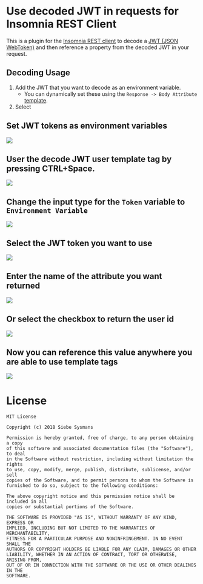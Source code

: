 # Use decoded JWT in requests for Insomnia REST Client

This is a plugin for the [Insomnia REST client](https://insomnia.rest/) to decode a [JWT (JSON WebToken)](https://jwt.io/) and then reference a property from the decoded JWT in your request.


## Decoding Usage
1. Add the JWT that you want to decode as an environment variable.
   * You can dynamically set these using the `Response -> Body Attribute` [template](https://support.insomnia.rest/article/40-template-tags).
2. Select 



 Set JWT tokens as environment variables
---

![](examples/setJwtToken.png)

User the decode JWT user template tag by pressing CTRL+Space.
---

![](examples/requestWithTemplateTags.png)

Change the input type for the `Token` variable to `Environment Variable`
---

![](examples/envInputType.png)

Select the JWT token you want to use
---

![](examples/jwtTokens.png)


Enter the name of the attribute you want returned
---

![](examples/selectAttr.png)


Or select the checkbox to return the user id
---

![](examples/returnId.png)


Now you can reference this value anywhere you are able to use template tags
---

![](examples/finalReq.png)

# License

    MIT License

    Copyright (c) 2018 Siebe Sysmans

    Permission is hereby granted, free of charge, to any person obtaining a copy
    of this software and associated documentation files (the "Software"), to deal
    in the Software without restriction, including without limitation the rights
    to use, copy, modify, merge, publish, distribute, sublicense, and/or sell
    copies of the Software, and to permit persons to whom the Software is
    furnished to do so, subject to the following conditions:

    The above copyright notice and this permission notice shall be included in all
    copies or substantial portions of the Software.

    THE SOFTWARE IS PROVIDED "AS IS", WITHOUT WARRANTY OF ANY KIND, EXPRESS OR
    IMPLIED, INCLUDING BUT NOT LIMITED TO THE WARRANTIES OF MERCHANTABILITY,
    FITNESS FOR A PARTICULAR PURPOSE AND NONINFRINGEMENT. IN NO EVENT SHALL THE
    AUTHORS OR COPYRIGHT HOLDERS BE LIABLE FOR ANY CLAIM, DAMAGES OR OTHER
    LIABILITY, WHETHER IN AN ACTION OF CONTRACT, TORT OR OTHERWISE, ARISING FROM,
    OUT OF OR IN CONNECTION WITH THE SOFTWARE OR THE USE OR OTHER DEALINGS IN THE
    SOFTWARE.
